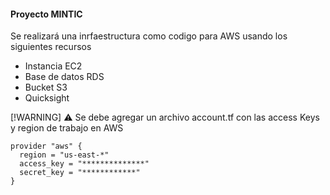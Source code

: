 #### Proyecto MINTIC

Se realizará una inrfaestructura como codigo para AWS usando los siguientes recursos 

* Instancia EC2
* Base de datos RDS
* Bucket S3
* Quicksight

[!WARNING]
:warning: Se debe agregar un archivo account.tf con las access Keys y region de trabajo en AWS 

````````
provider "aws" {
  region = "us-east-*"
  access_key = "**************"
  secret_key = "************"
} 
````````